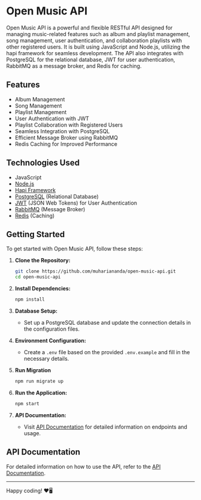 # Open Music API

Open Music API is a powerful and flexible RESTful API designed for managing music-related features such as album and playlist management, song management, user authentication, and collaboration playlists with other registered users. It is built using JavaScript and Node.js, utilizing the hapi framework for seamless development. The API also integrates with PostgreSQL for the relational database, JWT for user authentication, RabbitMQ as a message broker, and Redis for caching.

## Features

- Album Management
- Song Management
- Playlist Management
- User Authentication with JWT
- Playlist Collaboration with Registered Users
- Seamless Integration with PostgreSQL
- Efficient Message Broker using RabbitMQ
- Redis Caching for Improved Performance

## Technologies Used

- JavaScript
- [Node.js](https://nodejs.org/en)
- [Hapi Framework](https://hapi.dev/)
- [PostgreSQL](https://www.postgresql.org/) (Relational Database)
- [JWT](https://en.wikipedia.org/wiki/JSON_Web_Token) (JSON Web Tokens) for User Authentication
- [RabbitMQ](https://rabbitmq.com/) (Message Broker)
- [Redis](https://redis.io/) (Caching)

## Getting Started

To get started with Open Music API, follow these steps:

1. **Clone the Repository:**

    ```bash
    git clone https://github.com/muhariananda/open-music-api.git
    cd open-music-api
    ```

2. **Install Dependencies:**

    ```bash
    npm install
    ```

3. **Database Setup:**
    - Set up a PostgreSQL database and update the connection details in the configuration files.

4. **Environment Configuration:**
    - Create a `.env` file based on the provided `.env.example` and fill in the necessary details.

5. **Run Migration**

    ```bash
    npm run migrate up
    ```

6. **Run the Application:**

    ```bash
    npm start
    ```

7. **API Documentation:**
    - Visit [API Documentation](docs/api.md) for detailed information on endpoints and usage.

## API Documentation

For detailed information on how to use the API, refer to the [API Documentation](docs/api.md).

---

Happy coding! ❤️🖥️
